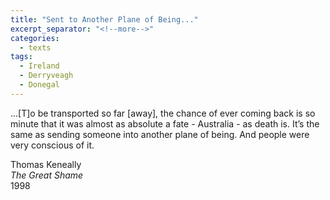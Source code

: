 ```yaml
---
title: "Sent to Another Plane of Being..."
excerpt_separator: "<!--more-->"
categories:
  - texts
tags:
  - Ireland
  - Derryveagh
  - Donegal
---
```

...[T]o be transported so far [away], the chance of ever coming back is so minute that it was almost as absolute a fate - Australia - as death is. It’s the same as sending someone into another plane of being. And people were very conscious of it.  
<!--more-->
Thomas Keneally  
_The Great Shame_  
1998
